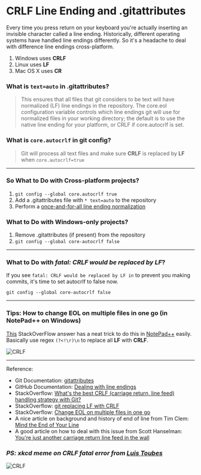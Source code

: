 # CRLF Line Ending and .gitattributes

Every time you press return on your keyboard you're actually inserting an invisible character called a line ending. Historically, different operating systems have handled line endings differently. So it's a headache to deal with difference line endings cross-platform.

1. Windows uses **CRLF**
2. Linux uses **LF**
3. Mac OS X uses **CR**

### What is `text=auto` in .gitattributes?
>This ensures that all files that git considers to be text will have normalized (LF) line endings in the repository. The core.eol configuration variable controls which line endings git will use for normalized files in your working directory; the default is to use the native line ending for your platform, or CRLF if core.autocrlf is set.

### What is `core.autocrlf` in git config?
>Git will process all text files and make sure **CRLF** is replaced by **LF** when `core.autocrlf=true`

---

### So What to Do with Cross-platform projects?

1. `git config --global core.autocrlf true`
2. Add a .gitattributes file with `* text=auto` to the repository
3. Perform a [once-and-for-all line ending normalization](https://help.github.com/articles/dealing-with-line-endings/#refreshing-a-repository-after-changing-line-endings)

### What to Do with Windows-only projects?

1. Remove .gitattributes (if present) from the repository
2. `git config --global core-autocrlf false`

---

### What to Do with *fatal: CRLF would be replaced by LF*?
If you see `fatal: CRLF would be replaced by LF in` to prevent you making commits, it's time to set autocrlf to false now.

`git config --global core-autocrlf false`

---

### Tips: How to change EOL on multiple files in one go (in NotePad++ on Windows)
[This](http://i.stack.imgur.com/CkYrB.png) StackOverFlow answer has a neat trick to do this in [NotePad++](https://notepad-plus-plus.org/) easily. Basically use regex `(?<!\r)\n` to replace all **LF** with **CRLF**.

![CRLF](http://i.stack.imgur.com/CkYrB.png)

---

Reference:
- Git Documentation: [gitattributes](https://git-scm.com/docs/gitattributes)
- GitHub Documentation: [Dealing with line endings](https://help.github.com/articles/dealing-with-line-endings/)
- StackOverflow: [What's the best CRLF (carriage return, line feed) handling strategy with Git?](http://stackoverflow.com/questions/170961/whats-the-best-crlf-carriage-return-line-feed-handling-strategy-with-git)
- StackOverflow: [git replacing LF with CRLF](http://stackoverflow.com/questions/1967370/git-replacing-lf-with-crlf)
- StackOverflow: [Change EOL on multiple files in one go](http://stackoverflow.com/questions/11341660/change-eol-on-multiple-files-in-one-go)
- A nice article on background and history of end of line from Tim Clem: [Mind the End of Your Line](http://adaptivepatchwork.com/2012/03/01/mind-the-end-of-your-line/)
- A good article on how to deal with this issue from Scott Hanselman: [You're just another carriage return line feed in the wall](http://www.hanselman.com/blog/YoureJustAnotherCarriageReturnLineFeedInTheWall.aspx)


### *PS: xkcd meme on CRLF fatal error from [Luis Toubes](http://toub.es/)*
![CRLF](http://toub.es/sites/toub.es/files/styles/standard_article/public/field/image/firstcommit.png?itok=gTA9ILOg)
